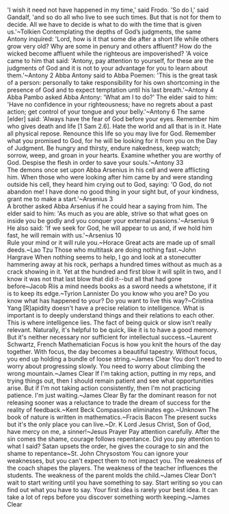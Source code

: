'I wish it need not have happened in my time,' said Frodo. 'So do I,' said Gandalf, 'and so do all who live to see such times. But that is not for them to decide. All we have to decide is what to do with the time that is given us.'~Tolkien
Contemplating the depths of God’s judgments, the same Antony inquired: 'Lord, how is it that some die after a short life while others grow very old? Why are some in penury and others affluent? How do the wicked become affluent while the righteous are impoverished? 'A voice came to him that said: 'Antony, pay attention to yourself, for these are the judgments of God and it is not to your advantage for you to learn about them.'~Antony 2 
Abba Antony said to Abba Poemen: 'This is the great task of a person: personally to take responsibility for his own shortcoming in the presence of God and to expect temptation until his last breath.'~Antony 4 
Abba Pambo asked Abba Antony: 'What am I to do?' The elder said to him: 'Have no confidence in your righteousness; have no regrets about a past action; get control of your tongue and your belly.'~Antony 6 
The same [elder] said: 'Always have the fear of God before your eyes. Remember him who gives death and life [1 Sam 2.6]. Hate the world and all that is in it. Hate all physical repose. Renounce this life so you may live for God. Remember what you promised to God, for he will be looking for it from you on the Day of Judgment. Be hungry and thirsty, endure nakedness, keep watch; sorrow, weep, and groan in your hearts. Examine whether you are worthy of God. Despise the flesh in order to save your souls.'~Antony 33  
The demons once set upon Abba Arsenius in his cell and were afflicting him. When those who were looking after him came by and were standing outside his cell, they heard him crying out to God, saying: 'O God, do not abandon me! I have done no good thing in your sight but, of your kindness, grant me to make a start.'~Arsenius 3  
A brother asked Abba Arsenius if he could hear a saying from him. The elder said to him: 'As much as you are able, strive so that what goes on inside you be godly and you conquer your external passions.'~Arsenius 9  
He also said: 'If we seek for God, he will appear to us and, if we hold him fast, he will remain with us.'~Arsenius 10  
Rule your mind or it will rule you.~Horace
Great acts are made up of small deeds.~Lao Tzu
Those who multitask are doing nothing fast.~John Hargrave
When nothing seems to help, I go and look at a stonecutter hammering away at his rock, perhaps a hundred times without as much as a crack showing in it. Yet at the hundred and first blow it will split in two, and I know it was not that last blow that did it--but all that had gone before~Jacob Riis
a mind needs books as a sword needs a whetstone, if it is to keep its edge.~Tyrion Lannister
Do you know who you are? Do you know what has happened to your? Do you want to live this way?~Cristina Yang
[R]apidity doesn't have a precise relation to intelligence. What is important is to deeply understand things and their relations to each other. This is where intelligence lies. The fact of being quick or slow isn't really relevant. Naturally, it's helpful to be quick, like it is to have a good memory. But it's neither necessary nor sufficient for intellectual success.~Laurent Schwartz, French Mathematician
Focus is how you knit the hours of the day together. With focus, the day becomes a beautiful tapestry. Without focus, you end up holding a bundle of loose string.~James Clear 
You don't need to worry about progressing slowly. You need to worry about climbing the wrong mountain.~James Clear
If I'm taking action, putting in my reps, and trying things out, then I should remain patient and see what opportunities arise. But if I'm not taking action consistently, then I'm not practicing patience. I'm just waiting.~James Clear
By far the dominant reason for not releasing sooner was a reluctance to trade the dream of success for the reality of feedback.~Kent Beck
Compassion eliminates ego.~Unknown
The book of nature is written in mathematics.~Fracis Bacon
The present sucks but it's the only place you can live.~Dr. K
Lord Jesus Christ, Son of God, have mercy on me, a sinner!~Jesus Prayer
Pay attention carefully. After the sin comes the shame, courage follows repentance. Did you pay attention to what I said? Satan upsets the order, he gives the courage to sin and the shame to repentance~St. John Chrysostom 
You can ignore your weaknesses, but you can't expect them to not impact you. The weakness of the coach shapes the players. The weakness of the teacher influences the students. The weakness of the parent molds the child.~James Clear
Don't wait to start writing until you have something to say. Start writing so you can find out what you have to say. Your first idea is rarely your best idea. It can take a lot of reps before you discover something worth keeping.~James Clear
